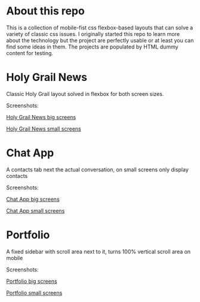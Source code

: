 # About this repo
This is a collection of mobile-fist css flexbox-based layouts that can solve a variety of classic css issues. I originally started this repo to learn more about the technology but the project are perfectly usable or at least you can find some ideas in them. The projects are populated by HTML dummy content for testing.

# Holy Grail News
Classic Holy Grail layout solved in flexbox for both screen sizes.

Screenshots:

[Holy Grail News big screens](https://i.imgur.com/llAmnzo.jpg)

[Holy Grail News small screens](https://i.imgur.com/ITLm37A.png)


# Chat App
A contacts tab next the actual conversation, on small screens only display contacts

Screenshots:

[Chat App big screens](https://i.imgur.com/erkfPa7.png)

[Chat App small screens](https://i.imgur.com/yZKRx6v.png)


# Portfolio
A fixed sidebar with scroll area next to it, turns 100% vertical scroll area on mobile


Screenshots:

[Portfolio big screens](https://i.imgur.com/4dTIby3.png)

[Portfolio small screens](https://i.imgur.com/Wmmj7sD.png)
